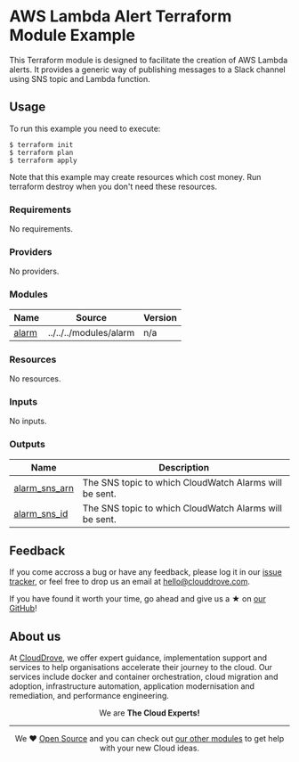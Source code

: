 <!-- This file was automatically generated by the `terraform-docs` using Reposityr Github workflow. -->

# AWS Lambda Alert Terraform Module Example

This Terraform module is designed to facilitate the creation of AWS Lambda alerts. It provides a generic way of publishing messages to a Slack channel using SNS topic and Lambda function.

## Usage

To run this example you need to execute:

```
$ terraform init
$ terraform plan
$ terraform apply
```

Note that this example may create resources which cost money. Run terraform destroy when you don't need these resources.

<!-- BEGIN_TF_DOCS -->
### Requirements

No requirements.

### Providers

No providers.

### Modules

| Name | Source | Version |
|------|--------|---------|
| <a name="module_alarm"></a> [alarm](#module\_alarm) | ../../../modules/alarm | n/a |

### Resources

No resources.

### Inputs

No inputs.

### Outputs

| Name | Description |
|------|-------------|
| <a name="output_alarm_sns_arn"></a> [alarm\_sns\_arn](#output\_alarm\_sns\_arn) | The SNS topic to which CloudWatch Alarms will be sent. |
| <a name="output_alarm_sns_id"></a> [alarm\_sns\_id](#output\_alarm\_sns\_id) | The SNS topic to which CloudWatch Alarms will be sent. |
<!-- END_TF_DOCS -->


## Feedback
If you come accross a bug or have any feedback, please log it in our [issue tracker](https://github.com/clouddrove/terraform-aws-secure-baseline/modules/alarm/issues), or feel free to drop us an email at [hello@clouddrove.com](mailto:hello@clouddrove.com).

If you have found it worth your time, go ahead and give us a ★ on [our GitHub](https://github.com/clouddrove/terraform-aws-secure-baseline/modules/alarm)!

## About us

At [CloudDrove][website], we offer expert guidance, implementation support and services to help organisations accelerate their journey to the cloud. Our services include docker and container orchestration, cloud migration and adoption, infrastructure automation, application modernisation and remediation, and performance engineering.

<p align="center">We are <b> The Cloud Experts!</b></p>
<hr />
<p align="center">We ❤️  <a href="https://github.com/clouddrove">Open Source</a> and you can check out <a href="https://github.com/clouddrove">our other modules</a> to get help with your new Cloud ideas.</p>

  [website]: https://clouddrove.com
  [github]: https://github.com/clouddrove
  [linkedin]: https://cpco.io/linkedin
  [twitter]: https://twitter.com/clouddrove/
  [email]: https://clouddrove.com/contact-us.html
  [terraform_modules]: https://github.com/clouddrove?utf8=%E2%9C%93&q=terraform-&type=&language=

